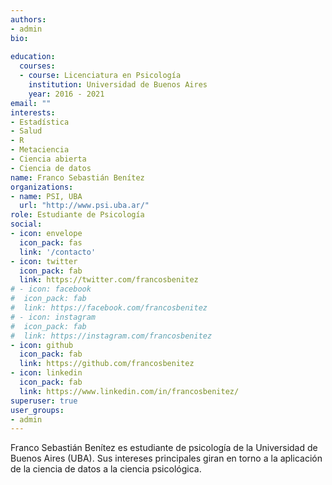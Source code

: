 ```yaml
---
authors:
- admin
bio:
  
education:
  courses:
  - course: Licenciatura en Psicología
    institution: Universidad de Buenos Aires
    year: 2016 - 2021
email: ""
interests:
- Estadística
- Salud
- R
- Metaciencia
- Ciencia abierta
- Ciencia de datos
name: Franco Sebastián Benítez
organizations:
- name: PSI, UBA
  url: "http://www.psi.uba.ar/"
role: Estudiante de Psicología
social:
- icon: envelope
  icon_pack: fas
  link: '/contacto'
- icon: twitter
  icon_pack: fab
  link: https://twitter.com/francosbenitez
# - icon: facebook
#  icon_pack: fab
#  link: https://facebook.com/francosbenitez
# - icon: instagram
#  icon_pack: fab
#  link: https://instagram.com/francosbenitez
- icon: github
  icon_pack: fab
  link: https://github.com/francosbenitez
- icon: linkedin
  icon_pack: fab
  link: https://www.linkedin.com/in/francosbenitez/
superuser: true
user_groups:
- admin
---
```


Franco Sebastián Benítez es estudiante de psicología de la Universidad de Buenos Aires (UBA). Sus intereses principales giran en torno a la aplicación de la ciencia de datos a la ciencia psicológica.
